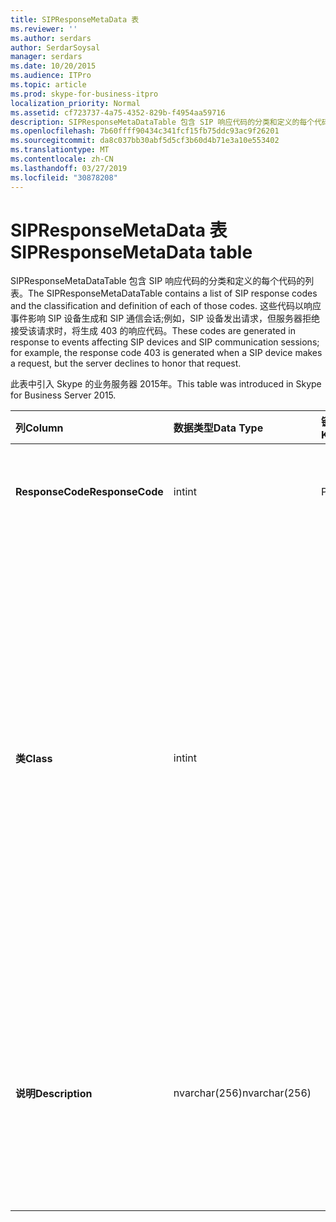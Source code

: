 ```yaml
---
title: SIPResponseMetaData 表
ms.reviewer: ''
ms.author: serdars
author: SerdarSoysal
manager: serdars
ms.date: 10/20/2015
ms.audience: ITPro
ms.topic: article
ms.prod: skype-for-business-itpro
localization_priority: Normal
ms.assetid: cf723737-4a75-4352-829b-f4954aa59716
description: SIPResponseMetaDataTable 包含 SIP 响应代码的分类和定义的每个代码的列表。 这些代码以响应事件影响 SIP 设备生成和 SIP 通信会话;例如，SIP 设备发出请求，但服务器拒绝接受该请求时，将生成 403 的响应代码。
ms.openlocfilehash: 7b60ffff90434c341fcf15fb75ddc93ac9f26201
ms.sourcegitcommit: da8c037bb30abf5d5cf3b60d4b71e3a10e553402
ms.translationtype: MT
ms.contentlocale: zh-CN
ms.lasthandoff: 03/27/2019
ms.locfileid: "30878208"
---
```

# <a name="sipresponsemetadata-table"></a><span data-ttu-id="cd879-104">SIPResponseMetaData 表</span><span class="sxs-lookup"><span data-stu-id="cd879-104">SIPResponseMetaData table</span></span>
 
<span data-ttu-id="cd879-105">SIPResponseMetaDataTable 包含 SIP 响应代码的分类和定义的每个代码的列表。</span><span class="sxs-lookup"><span data-stu-id="cd879-105">The SIPResponseMetaDataTable contains a list of SIP response codes and the classification and definition of each of those codes.</span></span> <span data-ttu-id="cd879-106">这些代码以响应事件影响 SIP 设备生成和 SIP 通信会话;例如，SIP 设备发出请求，但服务器拒绝接受该请求时，将生成 403 的响应代码。</span><span class="sxs-lookup"><span data-stu-id="cd879-106">These codes are generated in response to events affecting SIP devices and SIP communication sessions; for example, the response code 403 is generated when a SIP device makes a request, but the server declines to honor that request.</span></span>
  
<span data-ttu-id="cd879-107">此表中引入 Skype 的业务服务器 2015年。</span><span class="sxs-lookup"><span data-stu-id="cd879-107">This table was introduced in Skype for Business Server 2015.</span></span>
  
|<span data-ttu-id="cd879-108">**列**</span><span class="sxs-lookup"><span data-stu-id="cd879-108">**Column**</span></span>|<span data-ttu-id="cd879-109">**数据类型**</span><span class="sxs-lookup"><span data-stu-id="cd879-109">**Data Type**</span></span>|<span data-ttu-id="cd879-110">**键/索引**</span><span class="sxs-lookup"><span data-stu-id="cd879-110">**Key/Index**</span></span>|<span data-ttu-id="cd879-111">**详细信息**</span><span class="sxs-lookup"><span data-stu-id="cd879-111">**Details**</span></span>|
|:-----|:-----|:-----|:-----|
|<span data-ttu-id="cd879-112">**ResponseCode**</span><span class="sxs-lookup"><span data-stu-id="cd879-112">**ResponseCode**</span></span> <br/> |<span data-ttu-id="cd879-113">int</span><span class="sxs-lookup"><span data-stu-id="cd879-113">int</span></span>  <br/> |<span data-ttu-id="cd879-114">Primary</span><span class="sxs-lookup"><span data-stu-id="cd879-114">Primary</span></span>  <br/> |<span data-ttu-id="cd879-115">表示 SIP 响应代码的数值。</span><span class="sxs-lookup"><span data-stu-id="cd879-115">Numeric value that represents the SIP response code.</span></span>  <br/> |
|<span data-ttu-id="cd879-116">**类**</span><span class="sxs-lookup"><span data-stu-id="cd879-116">**Class**</span></span> <br/> |<span data-ttu-id="cd879-117">int</span><span class="sxs-lookup"><span data-stu-id="cd879-117">int</span></span>  <br/> || <span data-ttu-id="cd879-118">常规分类的响应代码。</span><span class="sxs-lookup"><span data-stu-id="cd879-118">General classification for the response code.</span></span> <span data-ttu-id="cd879-119">分类包括：</span><span class="sxs-lookup"><span data-stu-id="cd879-119">Classifications include:</span></span> <br/>  <span data-ttu-id="cd879-120">1-信息响应</span><span class="sxs-lookup"><span data-stu-id="cd879-120">1 - Informational Responses</span></span> <br/>  <span data-ttu-id="cd879-121">2-成功响应</span><span class="sxs-lookup"><span data-stu-id="cd879-121">2 - Successful Responses</span></span> <br/>  <span data-ttu-id="cd879-122">3-重定向响应</span><span class="sxs-lookup"><span data-stu-id="cd879-122">3 - Redirection Responses</span></span> <br/>  <span data-ttu-id="cd879-123">4-客户端失败响应</span><span class="sxs-lookup"><span data-stu-id="cd879-123">4 - Client Failure Responses</span></span> <br/>  <span data-ttu-id="cd879-124">5 – 服务器失败响应</span><span class="sxs-lookup"><span data-stu-id="cd879-124">5 -- Server Failure Responses</span></span> <br/>  <span data-ttu-id="cd879-125">6-全局失败响应</span><span class="sxs-lookup"><span data-stu-id="cd879-125">6 - Global Failure Response</span></span> <br/> |
|<span data-ttu-id="cd879-126">**说明**</span><span class="sxs-lookup"><span data-stu-id="cd879-126">**Description**</span></span> <br/> |<span data-ttu-id="cd879-127">nvarchar(256)</span><span class="sxs-lookup"><span data-stu-id="cd879-127">nvarchar(256)</span></span>  <br/> ||<span data-ttu-id="cd879-128">SIP 响应代码的描述。</span><span class="sxs-lookup"><span data-stu-id="cd879-128">Description of the SIP response code.</span></span> <span data-ttu-id="cd879-129">例如，响应代码 181 具有以下描述：</span><span class="sxs-lookup"><span data-stu-id="cd879-129">For example, response code 181 has the following description:</span></span>  <br/> <span data-ttu-id="cd879-130">呼叫转接</span><span class="sxs-lookup"><span data-stu-id="cd879-130">Call Is Being Forwarded</span></span>  <br/> |
   

